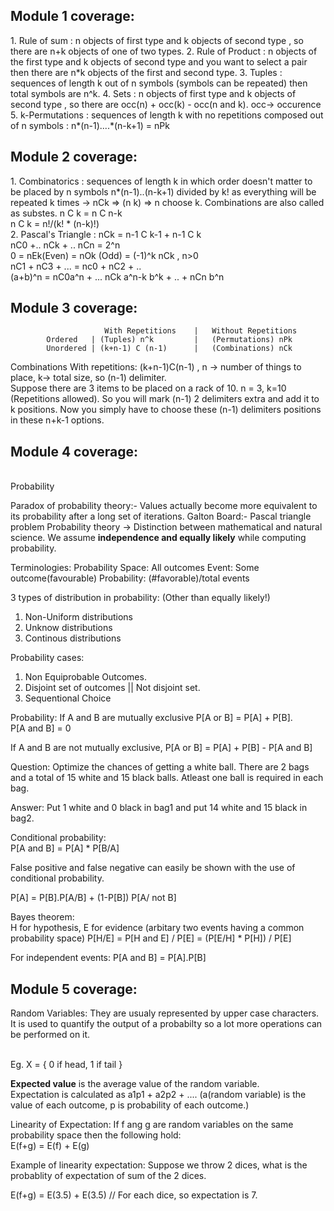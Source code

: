 <h2><b>Module 1 coverage: </b></h2>
1. Rule of sum : n objects of first type and k objects of second type , so there are n+k objects of one of two types.
2. Rule of Product : n objects of the first type and k objects of second type and you want to select a pair then there are n*k objects of the first and second type.
3. Tuples : sequences of length k out of n symbols (symbols can be repeated) then total symbols are n^k.
4. Sets : n objects of first type and k objects of second type , so there are occ(n) + occ(k) - occ(n and k). occ-> occurence
5. k-Permutations : sequences of length k with no repetitions composed out of n symbols : n*(n-1)....*(n-k+1) = nPk

<h2><b>Module 2 coverage: </b></h2>
1. Combinatorics : sequences of length k in which order doesn't matter to be placed by n symbols n*(n-1)..(n-k+1) divided by k! as everything will be repeated k times -> nCk => (n k) => n choose k. Combinations are also called as substes.
n C k = n C n-k <br>
n C k = n!/(k! * (n-k)!)  <br>
2. Pascal's Triangle : nCk = n-1 C k-1 + n-1 C k  <br>
nC0 +.. nCk + .. nCn = 2^n   <br>
0  = nEk(Even) = nOk (Odd) = (-1)^k nCk  , n>0   <br>
nC1 + nC3 + ... = nc0 + nC2 + ..   <br>
(a+b)^n = nC0a^n + ... nCk a^n-k b^k + .. + nCn b^n <br>

<h2><b> Module 3 coverage: </b></h2>

                         With Repetitions    |   Without Repetitions
            Ordered   | (Tuples) n^k         |   (Permutations) nPk
            Unordered | (k+n-1) C (n-1)      |   (Combinations) nCk

Combinations With repetitions: (k+n-1)C(n-1) , n -> number of things to place, k-> total size, so (n-1) delimiter. <br> Suppose there are 3 items to be placed on a rack of 10. n = 3, k=10 (Repetitions allowed). So you will mark (n-1) 2 delimiters extra and add it to k positions. Now you simply have to choose these (n-1) delimiters positions in these n+k-1 options. 

<h2><b> Module 4 coverage: </b></h2>
<br> Probability

Paradox of probability theory:- Values actually become more equivalent to its probability after a long set of iterations. 
Galton Board:- Pascal triangle problem
Probability theory -> Distinction between mathematical and natural science. We assume <b>independence and equally likely</b> while computing probability.

Terminologies:
Probability Space: All outcomes
Event: Some outcome(favourable)
Probability: (#favorable)/total events

3 types of distribution in probability: (Other than equally likely!)
1. Non-Uniform distributions
2. Unknow distributions
3. Continous distributions

Probability cases:
1. Non Equiprobable Outcomes. 
2. Disjoint set of outcomes || Not disjoint set.
3. Sequentional Choice

Probability: If A and B are mutually exclusive P[A or B] = P[A] + P[B]. <br>
P[A and B] = 0

If A and B are not mutually exclusive, P[A or B] = P[A] + P[B] - P[A and B]

Question: Optimize the chances of getting a white ball. There are 2 bags and a total of 15 white and 15 black balls. Atleast one ball is required in each bag. 

Answer: Put 1 white and 0 black in bag1 and put 14 white and 15 black in bag2. 

Conditional probability: <br> 
P[A and B] = P[A] * P[B/A] <br>

False positive and false negative can easily be shown with the use of conditional probability. <br>

P[A] = P[B].P[A/B] + (1-P[B]) P[A/ not B]   <br>

Bayes theorem: <br>
H for hypothesis, E for evidence
(arbitary two events having a common probability space) 
P[H/E] = P[H and E] / P[E] = (P[E/H] * P[H]) / P[E]

For independent events: 
P[A and B] = P[A].P[B]

<h2><b> Module 5 coverage: </b></h2>
Random Variables: They are usualy represented by upper case characters. It is used to quantify the output of a probabilty so a lot more operations can be performed on it. <br> <br>

Eg. X = { 0 if head, 1 if tail } <br>

<b>Expected value</b> is the average value of the random variable. <br>
Expectation is calculated as a1p1 + a2p2 + .... (a(random variable) is the value of each outcome, p is probability of each outcome.)

Linearity of Expectation: If f ang g are random variables on the same probability space then the following hold: <br>
E(f+g) = E(f) + E(g) <br>

Example of linearity expectation: Suppose we throw 2 dices, what is the probablity of expectation of sum of the 2 dices. <br>

E(f+g) = E(3.5) + E(3.5) // For each dice, so expectation is 7.
